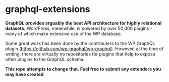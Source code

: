 # graphql-extensions
<strong>GraphQL provides arguably the best API architecture for highly relational datasets.</strong> WordPress, meanwhile, is powered by over 50,000 plugins - many of which make extensive use of the WP database.

Some great work has been done by the contributers to the WP GraphQL plugin (https://github.com/wp-graphql/wp-graphql). However, at the time of writing, there are virtually no repositories for plugins that help to expose other plugins to the GraphQL schema.

<strong>This repo attempts to change that. Feel free to submit any extenders you may have created</strong>
